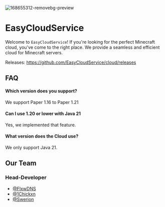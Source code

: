 
![168655312-removebg-preview](https://github.com/user-attachments/assets/3547e5d0-95be-4188-8852-2cf1afea2004)

# EasyCloudService

Welcome to `EasyCloudService`! If you're looking for the perfect Minecraft cloud, you've come to the right place. We provide a seamless and efficient cloud for Minecraft servers.

Releases: https://github.com/EasyCloudService/cloud/releases

## FAQ

#### Which version does you support?
We support Paper 1.16 to Paper 1.21

#### Can I use 1.20 or lower with Java 21
Yes, we implemented that feature.

#### What version does the Cloud use?
We only support Java 21.



## Our Team
### Head-Developer
- [@FlxwDNS](https://www.github.com/flxwdns)
- [@1Chickxn](https://www.github.com/1chickxn)
- [@Swerion](https://www.github.com/swerion)
